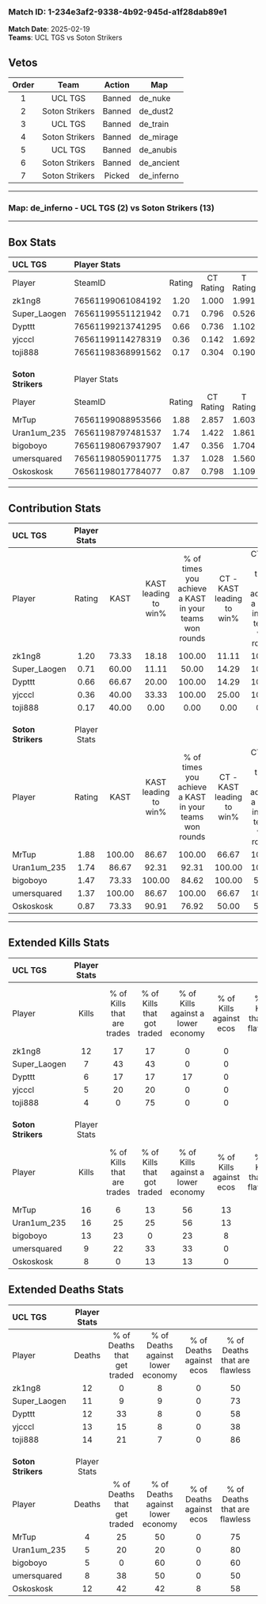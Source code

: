 ### Match ID: 1-234e3af2-9338-4b92-945d-a1f28dab89e1  
**Match Date**: 2025-02-19  
**Teams**: UCL TGS vs Soton Strikers  

## Vetos  

| Order | Team | Action | Map |
| :---: | :--: | :----: | --- |
| 1 | UCL TGS | Banned | de_nuke |
| 2 | Soton Strikers | Banned | de_dust2 |
| 3 | UCL TGS | Banned | de_train |
| 4 | Soton Strikers | Banned | de_mirage |
| 5 | UCL TGS | Banned | de_anubis |
| 6 | Soton Strikers | Banned | de_ancient |
| 7 | Soton Strikers | Picked | de_inferno |

---  

### **Map**: de_inferno - UCL TGS (2) vs Soton Strikers (13)  
---  

## Box Stats  

| **UCL TGS**        | Player Stats      |        |           |          |        |       |       |         |        |      |     |
| :- | :- | :-: | :-: | :-: | :-: | :-: | :-: | :-: | :-: | :-: | :-: |
| Player             | SteamID           | Rating | CT Rating | T Rating |  KAST  |  ADR  | Kills | Assists | Deaths | K/D  | HS% |
| zk1ng8             | 76561199061084192 |  1.20  |   1.000   |  1.991   | 73.33  | 102.9 |  12   |    1    |   12   | 1.00 | 58  |
| Super_Laogen       | 76561199551121942 |  0.71  |   0.796   |  0.526   | 60.00  | 56.7  |   7   |    2    |   11   | 0.64 | 42  |
| Dypttt             | 76561199213741295 |  0.66  |   0.736   |  1.102   | 66.67  | 48.7  |   6   |    5    |   12   | 0.50 | 100 |
| yjcccl             | 76561199114278319 |  0.36  |   0.142   |  1.692   | 40.00  | 51.6  |   5   |    2    |   13   | 0.38 | 80  |
| toji888            | 76561198368991562 |  0.17  |   0.304   |  0.190   | 40.00  | 27.2  |   4   |    0    |   14   | 0.29 | 75  |
|                    |                   |        |           |          |        |       |       |         |        |      |     |
|                    |                   |        |           |          |        |       |       |         |        |      |     |
|                    |                   |        |           |          |        |       |       |         |        |      |     |
| **Soton Strikers** | Player Stats      |        |           |          |        |       |       |         |        |      |     |
| Player             | SteamID           | Rating | CT Rating | T Rating |  KAST  |  ADR  | Kills | Assists | Deaths | K/D  | HS% |
| MrTup              | 76561199088953566 |  1.88  |   2.857   |  1.603   | 100.00 | 93.9  |  16   |    2    |   4    | 4.00 | 56  |
| Uran1um_235        | 76561198797481537 |  1.74  |   1.422   |  1.861   | 86.67  | 89.3  |  16   |    2    |   5    | 3.20 | 25  |
| bigoboyo           | 76561198067937907 |  1.47  |   0.356   |  1.704   | 73.33  | 90.2  |  13   |    2    |   5    | 2.60 | 53  |
| umersquared        | 76561198059011775 |  1.37  |   1.028   |  1.560   | 100.00 | 90.4  |   9   |    9    |   8    | 1.13 | 77  |
| Oskoskosk          | 76561198017784077 |  0.87  |   0.798   |  1.109   | 73.33  | 65.9  |   8   |    4    |   12   | 0.67 | 62  |
---  

## Contribution Stats  

| **UCL TGS**        | Player Stats |        |                      |                                                        |                           |                                                             |                          |                                                            |
| :- | :-: | :-: | :-: | :-: | :-: | :-: | :-: | :-: |
| Player             |    Rating    |  KAST  | KAST leading to win% | % of times you achieve a KAST in your teams won rounds | CT - KAST leading to win% | CT - % of times you achieve a KAST in your teams won rounds | T - KAST leading to win% | T - % of times you achieve a KAST in your teams won rounds |
| zk1ng8             |     1.20     | 73.33  |        18.18         |                         100.00                         |           11.11           |                           100.00                            |          50.00           |                           100.00                           |
| Super_Laogen       |     0.71     | 60.00  |        11.11         |                         50.00                          |           14.29           |                           100.00                            |           0.00           |                            0.00                            |
| Dypttt             |     0.66     | 66.67  |        20.00         |                         100.00                         |           14.29           |                           100.00                            |          33.33           |                           100.00                           |
| yjcccl             |     0.36     | 40.00  |        33.33         |                         100.00                         |           25.00           |                           100.00                            |          50.00           |                           100.00                           |
| toji888            |     0.17     | 40.00  |         0.00         |                          0.00                          |           0.00            |                            0.00                             |           0.00           |                            0.00                            |
|                    |              |        |                      |                                                        |                           |                                                             |                          |                                                            |
|                    |              |        |                      |                                                        |                           |                                                             |                          |                                                            |
|                    |              |        |                      |                                                        |                           |                                                             |                          |                                                            |
| **Soton Strikers** | Player Stats |        |                      |                                                        |                           |                                                             |                          |                                                            |
| Player             |    Rating    |  KAST  | KAST leading to win% | % of times you achieve a KAST in your teams won rounds | CT - KAST leading to win% | CT - % of times you achieve a KAST in your teams won rounds | T - KAST leading to win% | T - % of times you achieve a KAST in your teams won rounds |
| MrTup              |     1.88     | 100.00 |        86.67         |                         100.00                         |           66.67           |                           100.00                            |          91.67           |                           100.00                           |
| Uran1um_235        |     1.74     | 86.67  |        92.31         |                         92.31                          |          100.00           |                           100.00                            |          90.91           |                           90.91                            |
| bigoboyo           |     1.47     | 73.33  |        100.00        |                         84.62                          |          100.00           |                            50.00                            |          100.00          |                           90.91                            |
| umersquared        |     1.37     | 100.00 |        86.67         |                         100.00                         |           66.67           |                           100.00                            |          91.67           |                           100.00                           |
| Oskoskosk          |     0.87     | 73.33  |        90.91         |                         76.92                          |           50.00           |                            50.00                            |          100.00          |                           81.82                            |
---  

## Extended Kills Stats  

| **UCL TGS**        | Player Stats |                            |                            |                                    |                         |                              |                                 |                                       |                    |           |
| :- | :-: | :-: | :-: | :-: | :-: | :-: | :-: | :-: | :-: | :-: |
| Player             |    Kills     | % of Kills that are trades | % of Kills that got traded | % of Kills against a lower economy | % of Kills against ecos | % of Kills that are flawless | % of Kills that are close duels | % of Kills that are assisted by flash | Pistol Round Kills | AWP Kills |
| zk1ng8             |      12      |             17             |             17             |                 0                  |            0            |              42              |                0                |                   8                   |         0          |     3     |
| Super_Laogen       |      7       |             43             |             43             |                 0                  |            0            |              43              |               14                |                   0                   |         0          |     0     |
| Dypttt             |      6       |             17             |             17             |                 17                 |            0            |              50              |               17                |                   0                   |         0          |     0     |
| yjcccl             |      5       |             20             |             20             |                 0                  |            0            |              60              |                0                |                  20                   |         0          |     3     |
| toji888            |      4       |             0              |             75             |                 0                  |            0            |              75              |                0                |                   0                   |         1          |     0     |
|                    |              |                            |                            |                                    |                         |                              |                                 |                                       |                    |           |
|                    |              |                            |                            |                                    |                         |                              |                                 |                                       |                    |           |
|                    |              |                            |                            |                                    |                         |                              |                                 |                                       |                    |           |
| **Soton Strikers** | Player Stats |                            |                            |                                    |                         |                              |                                 |                                       |                    |           |
| Player             |    Kills     | % of Kills that are trades | % of Kills that got traded | % of Kills against a lower economy | % of Kills against ecos | % of Kills that are flawless | % of Kills that are close duels | % of Kills that are assisted by flash | Pistol Round Kills | AWP Kills |
| MrTup              |      16      |             6              |             13             |                 56                 |           13            |              44              |                0                |                   0                   |         0          |     3     |
| Uran1um_235        |      16      |             25             |             25             |                 56                 |           13            |              69              |                6                |                   6                   |         7          |     0     |
| bigoboyo           |      13      |             23             |             0              |                 23                 |            8            |              46              |                0                |                   0                   |         0          |     1     |
| umersquared        |      9       |             22             |             33             |                 33                 |            0            |              89              |                0                |                  11                   |         0          |     1     |
| Oskoskosk          |      8       |             0              |             13             |                 13                 |            0            |              75              |                0                |                   0                   |         0          |     3     |
## Extended Deaths Stats  

| **UCL TGS**        | Player Stats |                             |                                   |                          |                               |                            |                           |               |
| :- | :-: | :-: | :-: | :-: | :-: | :-: | :-: | :-: |
| Player             |    Deaths    | % of Deaths that get traded | % of Deaths against lower economy | % of Deaths against ecos | % of Deaths that are flawless | % of Deaths that are close | % of Deaths while blinded | Deaths to AWP |
| zk1ng8             |      12      |              0              |                 8                 |            0             |              50               |             0              |             0             |       2       |
| Super_Laogen       |      11      |              9              |                 9                 |            0             |              73               |             0              |             0             |       2       |
| Dypttt             |      12      |             33              |                 8                 |            0             |              58               |             0              |             0             |       1       |
| yjcccl             |      13      |             15              |                 8                 |            0             |              38               |             8              |             0             |       1       |
| toji888            |      14      |             21              |                 7                 |            0             |              86               |             0              |            14             |       1       |
|                    |              |                             |                                   |                          |                               |                            |                           |               |
|                    |              |                             |                                   |                          |                               |                            |                           |               |
|                    |              |                             |                                   |                          |                               |                            |                           |               |
| **Soton Strikers** | Player Stats |                             |                                   |                          |                               |                            |                           |               |
| Player             |    Deaths    | % of Deaths that get traded | % of Deaths against lower economy | % of Deaths against ecos | % of Deaths that are flawless | % of Deaths that are close | % of Deaths while blinded | Deaths to AWP |
| MrTup              |      4       |             25              |                50                 |            0             |              75               |             0              |            25             |       0       |
| Uran1um_235        |      5       |             20              |                20                 |            0             |              80               |             0              |             0             |       0       |
| bigoboyo           |      5       |              0              |                60                 |            0             |              60               |             20             |            20             |       0       |
| umersquared        |      8       |             38              |                50                 |            0             |              50               |             13             |             0             |       0       |
| Oskoskosk          |      12      |             42              |                42                 |            8             |              58               |             0              |             0             |       1       |
